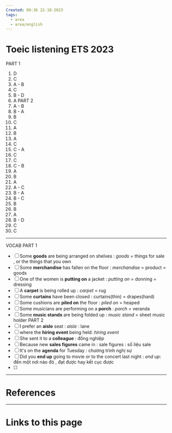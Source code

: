 ```yaml
---
Created: 09:36 22-10-2023
tags:
  - area
  - area/english
---
```


# Toeic listening ETS 2023

PART 1
1. D 
2. C 
3. A - B
4. C 
5. B - D
6. A 
PART 2
1. A - B
2. B - A
3. B 
4. C
5. A
6. B
7. A
8. C
9. C - A
10. C 
11. C
12. C - B
13. A 
14. B
15. A
16. A - C
17. B - A
18. B - C
19. B
20. B 
21. A
22. B - D
23. C
24. C

---
VOCAB
PART 1
- [ ] Some **goods** are being arranged on shelves : *goods* = things for sale , or the things that you own
- [ ] Some **merchandise** has fallen on the floor : *merchandise* = product = goods
- [ ] One of the women is **putting on** a jacket : *putting on* = donning = dressing
- [ ] A **carpet** is being rolled up :  *carpet* = rug 
- [ ] Some **curtains** have been closed : curtains(thin) = drapes(hard)
- [ ] Some cushions are **piled on** the floor : *piled on* = heaped
- [ ] Some musicians are performing on a **porch** : *porch*  = veranda
- [ ] Some **music stands** are being folded up : *music stand* = sheet music holder
PART 2
- [ ] I prefer an **aisle** seat : *aisle* : lane
- [ ] where the **hiring event** being held: *hiring event* 
- [ ] She sent it to a **colleague** :  đồng nghiệp
- [ ] Because new **sales figures** came in : sale figures : số liệu sale
- [ ] It's on the **agenda** for Tuesday : chương trình nghị sự
- [ ] Did you **end up** going to movie or to the concert last night : *end up*:  đến một nơi nào đó , đạt được hay kết cục được
- [ ] 


--- 
# References



--- 
# Links to this page


